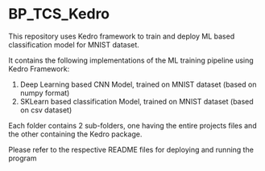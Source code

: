 # BP_TCS_Kedro

This repository uses Kedro framework to train and deploy ML based classification model for MNIST dataset.

It contains the following implementations of the ML training pipeline using Kedro Framework:

1. Deep Learning based CNN Model, trained on MNIST dataset (based on numpy format)
2. SKLearn based classification Model, trained on MNIST dataset (based on csv dataset)

Each folder contains 2 sub-folders, one having the entire projects files and the other containing the Kedro package. 

Please refer to the respective README files for deploying and running the program
